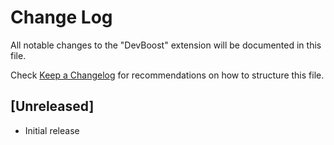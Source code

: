 # Change Log

All notable changes to the "DevBoost" extension will be documented in this file.

Check [Keep a Changelog](http://keepachangelog.com/) for recommendations on how to structure this file.

## [Unreleased]

- Initial release
